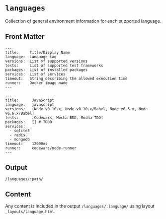 # `languages`

Collection of general environment information for each supported language.

## Front Matter

```
---
title:     Title/Display Name
language:  Language tag
versions:  List of supported versions
tests:     List of supported test frameworks
packages:  List of installed packages
services:  List of services
timeout:   String describing the allowed execution time
runner:    Docker image name
---
```

```
---
title:      JavaScript
language:   javascript
versions:   [Node v0.10.x, Node v0.10.x/Babel, Node v6.6.x, Node v6.6.x/Babel]
tests:      [Codewars, Mocha BDD, Mocha TDD]
packages:   [] # TODO
services:
  - sqlite3
  - redis
  - mongodb
timeout:    12000ms
runner:     codewars/node-runner
---
```

## Output

`/languages/:path/`

## Content

Any content is included in the output `/languages/:language/` using layout `_layouts/language.html`.
